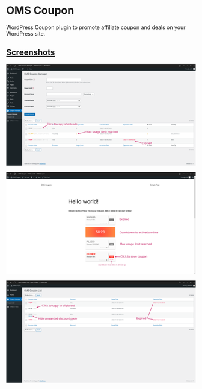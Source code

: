 # OMS Coupon

WordPress Coupon plugin to promote affiliate coupon and deals on your WordPress site.

## [Screenshots](./assets/)

![coupon manager](./assets/screenshot-1.png)

![display coupon](./assets/screenshot-2.png)

![user coupon list](./assets/screenshot-3.png)
